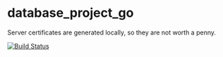 # database_project_go

Server certificates are generated locally, so they are not worth a penny.

[![Build Status](https://travis-ci.com/d0ku/database_project_go.svg?token=czCs7ySFgsJtHB5vZwPp&branch=master)](https://travis-ci.com/d0ku/database_project_go)



